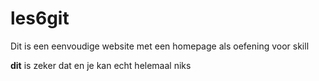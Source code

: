 # les6git
Dit is een eenvoudige website met een homepage als oefening voor skill

__dit__ is zeker dat en je kan echt helemaal niks